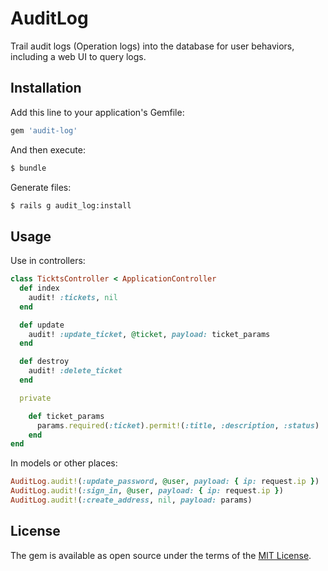 # AuditLog

Trail audit logs (Operation logs) into the database for user behaviors, including a web UI to query logs.

## Installation

Add this line to your application's Gemfile:

```ruby
gem 'audit-log'
```

And then execute:
```bash
$ bundle
```

Generate files:

```bash
$ rails g audit_log:install
```

## Usage

Use in controllers:

```rb
class TicktsController < ApplicationController
  def index
    audit! :tickets, nil
  end

  def update
    audit! :update_ticket, @ticket, payload: ticket_params
  end

  def destroy
    audit! :delete_ticket
  end

  private

    def ticket_params
      params.required(:ticket).permit!(:title, :description, :status)
    end
end
```

In models or other places:

```rb
AuditLog.audit!(:update_password, @user, payload: { ip: request.ip })
AuditLog.audit!(:sign_in, @user, payload: { ip: request.ip })
AuditLog.audit!(:create_address, nil, payload: params)
```

## License

The gem is available as open source under the terms of the [MIT License](https://opensource.org/licenses/MIT).
